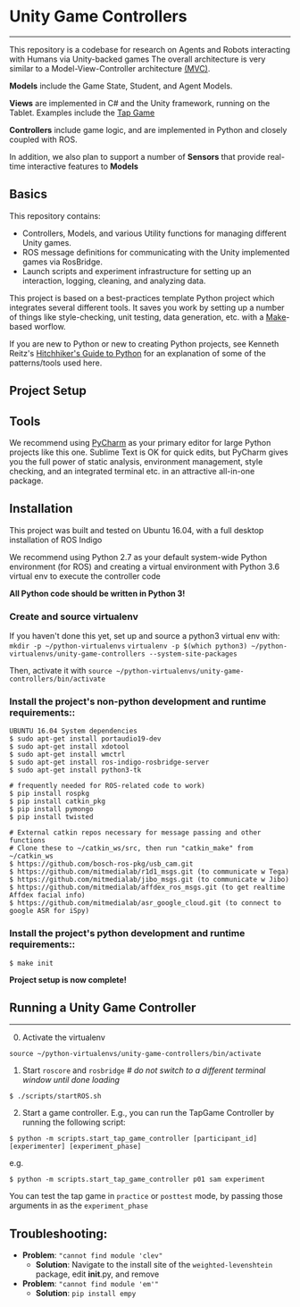 # Unity Game Controllers
---------------------

This repository is a codebase for research on Agents and Robots interacting with Humans via Unity-backed games
The overall architecture is very similar to a Model-View-Controller architecture [(MVC)](https://en.wikipedia.org/wiki/Model%E2%80%93view%E2%80%93controller). 

**Models** include the Game State, Student, and Agent Models.

**Views** are implemented in C# and the Unity framework, running on the Tablet. Examples include the [Tap Game](https://github.com/mitmedialab/tap-game-unity)

**Controllers** include game logic, and are implemented in Python and closely coupled with ROS.

In addition, we also plan to support a number of **Sensors** that provide real-time interactive features to **Models**


Basics
--------------
This repository contains:

- Controllers, Models, and various Utility functions for managing different Unity games.
- ROS message definitions for communicating with the Unity implemented games via RosBridge.
- Launch scripts and experiment infrastructure for setting up an interaction, logging, cleaning, and analyzing data. 

This project is based on a best-practices template Python project which integrates several different tools. It saves you work by setting up a number of things like style-checking, unit testing, data generation, etc. with a [Make](https://en.wikipedia.org/wiki/Make_(software))-based worflow.

If you are new to Python or new to creating Python projects, see Kenneth Reitz's [Hitchhiker's Guide to Python](http://docs.python-guide.org/en/latest/) for an explanation of some of the patterns/tools used here.

Project Setup
---------------
## Tools

We recommend using [PyCharm](https://www.jetbrains.com/pycharm/download/#section=linux) as your primary editor for large Python projects like this one. Sublime Text is OK for quick edits, but PyCharm gives you the full power of static analysis, environment management, style checking, and an integrated terminal etc. in an attractive all-in-one package.

## Installation

This project was built and tested on Ubuntu 16.04, with a full desktop installation of ROS Indigo

We recommend using Python 2.7 as your default system-wide Python environment (for ROS) and creating a virtual environment with Python 3.6 virtual env to execute the controller code

**All Python code should be written in Python 3!**

### Create and source virtualenv

If you haven't done this yet, set up and source a python3 virtual env with:
`mkdir -p ~/python-virtualenvs`
`virtualenv -p $(which python3) ~/python-virtualenvs/unity-game-controllers --system-site-packages`

Then, activate it with
`source ~/python-virtualenvs/unity-game-controllers/bin/activate`

### Install the project's non-python development and runtime requirements::	
	
	UBUNTU 16.04 System dependencies
	$ sudo apt-get install portaudio19-dev
	$ sudo apt-get install xdotool
	$ sudo apt-get install wmctrl
	$ sudo apt-get install ros-indigo-rosbridge-server
	$ sudo apt-get install python3-tk
	
	# frequently needed for ROS-related code to work)
	$ pip install rospkg
	$ pip install catkin_pkg
	$ pip install pymongo
	$ pip install twisted
	
	# External catkin repos necessary for message passing and other functions
	# Clone these to ~/catkin_ws/src, then run "catkin_make" from ~/catkin_ws
	$ https://github.com/bosch-ros-pkg/usb_cam.git
	$ https://github.com/mitmedialab/r1d1_msgs.git (to communicate w Tega)
	$ https://github.com/mitmedialab/jibo_msgs.git (to communicate w Jibo)
	$ https://github.com/mitmedialab/affdex_ros_msgs.git (to get realtime Affdex facial info)
	$ https://github.com/mitmedialab/asr_google_cloud.git (to connect to google ASR for iSpy)

### Install the project's python development and runtime requirements::

    $ make init
	
**Project setup is now complete!**


## Running a Unity Game Controller
---------------


0. Activate the virtualenv
```bashrc
source ~/python-virtualenvs/unity-game-controllers/bin/activate
```
1. Start `roscore` and `rosbridge` *# do not switch to a different terminal window until done loading*
```bashrc
$ ./scripts/startROS.sh
```

2. Start a game controller. E.g., you can run the TapGame Controller by running the following script:

`$ python -m scripts.start_tap_game_controller [participant_id] [experimenter] [experiment_phase]`

e.g.

`$ python -m scripts.start_tap_game_controller p01 sam experiment`

You can test the tap game in `practice` or `posttest` mode, by passing those arguments in as the `experiment_phase`

Troubleshooting:
------------------
- **Problem**: `"cannot find module 'clev"`
	- **Solution**: Navigate to the install site of the `weighted-levenshtein` package, edit __init__.py, and remove
- **Problem**: `"cannot find module 'em'"`
	- **Solution**: `pip install empy`
